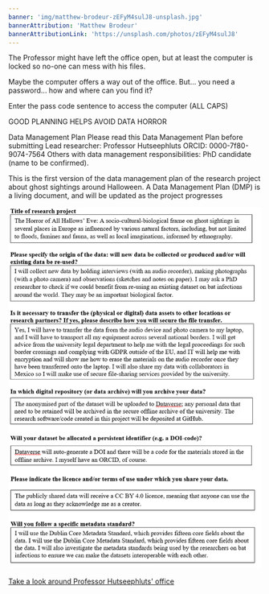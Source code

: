 ```yaml
---
banner: 'img/matthew-brodeur-zEFyM4sulJ8-unsplash.jpg'
bannerAttribution: 'Matthew Brodeur'
bannerAttributionLink: 'https://unsplash.com/photos/zEFyM4sulJ8'
---
```


The Professor might have left the office open, but at least the computer is
locked so no-one can mess with his files.

Maybe the computer offers a way out of the office. But... you need a
password... how and where can you find it?

Enter the pass code sentence to access the computer (ALL CAPS)

GOOD PLANNING HELPS AVOID DATA HORROR

Data Management Plan
Please read this Data Management Plan before submitting
Lead researcher: Professor Hutseephluts
ORCID: 0000-7f80-9074-7564
Others with data management responsibilities: PhD candidate (name to be confirmed).

This is the first version of the data management plan of the research project about ghost sightings around Halloween. A Data Management Plan (DMP) is a living document, and will be updated as the project progresses

![](./dmp.png)

[Take a look around Professor Hutseephluts' office](/office/)
